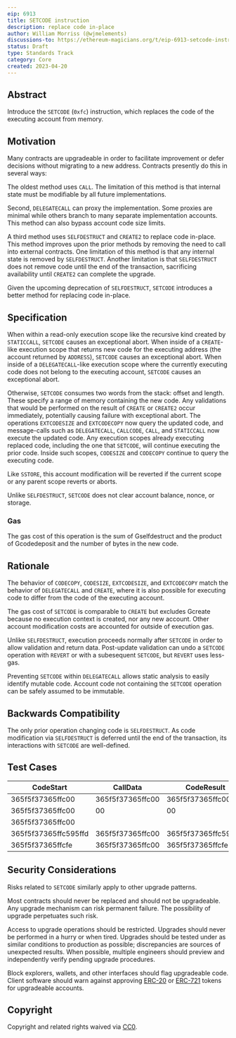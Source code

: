 ```yaml
---
eip: 6913
title: SETCODE instruction
description: replace code in-place
author: William Morriss (@wjmelements)
discussions-to: https://ethereum-magicians.org/t/eip-6913-setcode-instruction/13898
status: Draft
type: Standards Track
category: Core
created: 2023-04-20
---
```


## Abstract

Introduce the `SETCODE` (`0xfc`) instruction, which replaces the code of the executing account from memory.

## Motivation

Many contracts are upgradeable in order to facilitate improvement or defer decisions without migrating to a new address.
Contracts presently do this in several ways:

The oldest method uses `CALL`.
The limitation of this method is that internal state must be modifiable by all future implementations.

Second, `DELEGATECALL` can proxy the implementation.
Some proxies are minimal while others branch to many separate implementation accounts.
This method can also bypass account code size limits.

A third method uses `SELFDESTRUCT` and `CREATE2` to replace code in-place.
This method improves upon the prior methods by removing the need to call into external contracts.
One limitation of this method is that any internal state is removed by `SELFDESTRUCT`.
Another limitation is that `SELFDESTRUCT` does not remove code until the end of the transaction, sacrificing availability until `CREATE2` can complete the upgrade.

Given the upcoming deprecation of `SELFDESTRUCT`, `SETCODE` introduces a better method for replacing code in-place.

## Specification

When within a read-only execution scope like the recursive kind created by `STATICCALL`, `SETCODE` causes an exceptional abort.
When inside of a `CREATE`-like execution scope that returns new code for the executing address (the account returned by `ADDRESS`), `SETCODE` causes an exceptional abort.
When inside of a `DELEGATECALL`-like execution scope where the currently executing code does not belong to the executing account, `SETCODE` causes an exceptional abort.

Otherwise, `SETCODE` consumes two words from the stack: offset and length.
These specify a range of memory containing the new code.
Any validations that would be performed on the result of `CREATE` or `CREATE2` occur immediately, potentially causing failure with exceptional abort.
The operations `EXTCODESIZE` and `EXTCODECOPY` now query the updated code, and message-calls such as `DELEGATECALL`, `CALLCODE`, `CALL`, and `STATICCALL` now execute the updated code.
Any execution scopes already executing replaced code, including the one that `SETCODE`, will continue executing the prior code.
Inside such scopes, `CODESIZE` and `CODECOPY` continue to query the executing code.

Like `SSTORE`, this account modification will be reverted if the current scope or any parent scope reverts or aborts.

Unlike `SELFDESTRUCT`, `SETCODE` does not clear account balance, nonce, or storage.

### Gas

The gas cost of this operation is the sum of Gselfdestruct and the product of Gcodedeposit and the number of bytes in the new code.

## Rationale

The behavior of `CODECOPY`, `CODESIZE`, `EXTCODESIZE`, and `EXTCODECOPY` match the behavior of `DELEGATECALL` and `CREATE`, where it is also possible for executing code to differ from the code of the executing account.

The gas cost of `SETCODE` is comparable to `CREATE` but excludes Gcreate because no execution context is created, nor any new account.
Other account modification costs are accounted for outside of execution gas.

Unlike `SELFDESTRUCT`, execution proceeds normally after `SETCODE` in order to allow validation and return data.
Post-update validation can undo a `SETCODE` operation with `REVERT` or with a subesequent `SETCODE`, but `REVERT` uses less-gas.

Preventing `SETCODE` within `DELEGATECALL` allows static analysis to easily identify mutable code.
Account code not containing the `SETCODE` operation can be safely assumed to be immutable.

## Backwards Compatibility

The only prior operation changing code is `SELFDESTRUCT`.
As code modification via `SELFDESTRUCT` is deferred until the end of the transaction, its interactions with `SETCODE` are well-defined.

## Test Cases

| CodeStart            | CallData         | CodeResult           | Gas  |
|----------------------|------------------|----------------------|------|
| 365f5f37365ffc00     | 365f5f37365ffc00 | 365f5f37365ffc00     | 6613 |
| 365f5f37365ffc00     | 00               | 00                   | 5213 |
| 365f5f37365ffc00     |                  |                      | 5013 |
| 365f5f37365ffc595ffd | 365f5f37365ffc00 | 365f5f37365ffc595ffd | 6617 |
| 365f5f37365ffcfe     | 365f5f37365ffc00 | 365f5f37365ffcfe     |  all |

## Security Considerations

Risks related to `SETCODE` similarly apply to other upgrade patterns.

Most contracts should never be replaced and should not be upgradeable.
Any upgrade mechanism can risk permanent failure.
The possibility of upgrade perpetuates such risk.

Access to upgrade operations should be restricted.
Upgrades should never be performed in a hurry or when tired.
Upgrades should be tested under as similar conditions to production as possible; discrepancies are sources of unexpected results.
When possible, multiple engineers should preview and independently verify pending upgrade procedures.

Block explorers, wallets, and other interfaces should flag upgradeable code.
Client software should warn against approving [ERC-20](./eip-20.md) or [ERC-721](./eip-721.md) tokens for upgradeable accounts.

## Copyright

Copyright and related rights waived via [CC0](../LICENSE.md).

